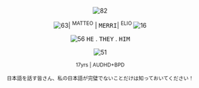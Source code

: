 
<p align="center"><img src="https://i.postimg.cc/k4KnwBkW/IMG_1689.gif" alt="82"/></p>
<p align="center"> <img src="https://i.postimg.cc/pL8s89jB/C3673471-92-EA-4-DF3-A90-F-EC235-E42-E601.gif" alt="63"/>| <sup>MATTEO</sup> | <samp>MERRI</samp>| <sup> ELIO </sup> <img src="https://i.postimg.cc/c4TxWHCX/680-FFCD9-09-A7-4-C5-B-B3-DA-2-E0359459-E78.gif" alt="16"/></p>
<p align="center"> <img src="https://i.postimg.cc/W4ZcdbpR/853-A30-C5-8-E71-46-E3-8612-AF88-C73224-EA.gif" alt="56"/>
<kbd>HE</kbd> . <kbd>THEY</kbd> . <kbd>HIM</kbd></p><p align="center"> <img src="https://i.postimg.cc/vZ996bLq/F70-F167-C-D232-48-F0-BA26-83-B64-FF99933.gif" alt="51"/></p> <p align="center"><sub>17yrs | AUDHD+BPD</p>
<p align="center"> <sub> 日本語を話す皆さん、私の日本語が完璧でないことだけは知っておいてください！</sub>
